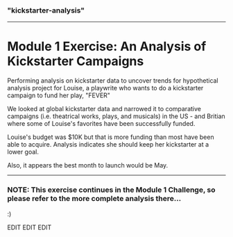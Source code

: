 ### "kickstarter-analysis" 
---
# Module 1 Exercise: An Analysis of Kickstarter Campaigns 

Performing analysis on kickstarter data to uncover trends for hypothetical analysis project for Louise, a playwrite who wants to do a kickstarter campaign to fund her play, "FEVER"

We looked at global kickstarter data and narrowed it to comparative campaigns (i.e. theatrical works, plays, and musicals) in the US  - and Britian where some of Louise's favorites have been successfully funded.

Louise's budget was $10K but that is more funding than most have been able to acquire.  Analysis indicates she should keep her kickstarter at a lower goal. 

Also, it appears the best month to launch would be May.

---
### NOTE: This exercise continues in the Module 1 Challenge, so please refer to the more complete analysis there...
:)


EDIT EDIT EDIT
